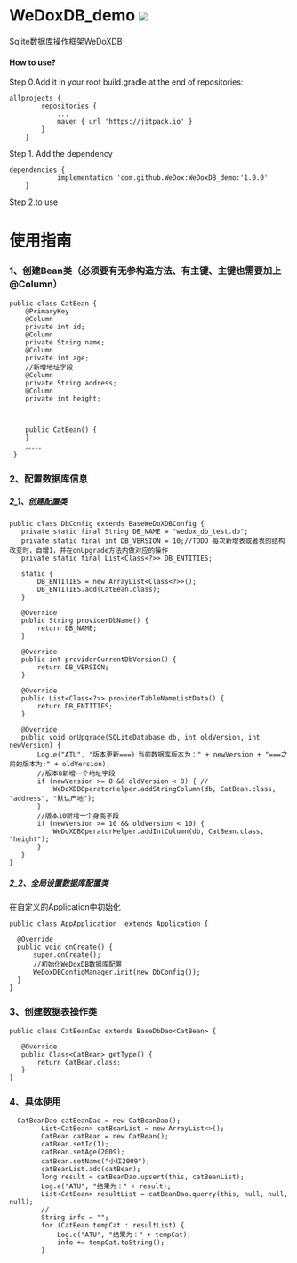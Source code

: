 # WeDoxDB_demo [![](https://jitpack.io/v/WeDox/WeDoxDB_demo.svg)](https://jitpack.io/#WeDox/WeDoxDB_demo)
Sqlite数据库操作框架WeDoXDB

#### How to use?
Step 0.Add it in your root build.gradle at the end of repositories:
~~~~~~~~~
allprojects {
		repositories {
			...
			maven { url 'https://jitpack.io' }
		}
	}
~~~~~~~~~
Step 1. Add the dependency
~~~~~~~~~
dependencies {
	        implementation 'com.github.WeDox:WeDoxDB_demo:'1.0.0'
	}
~~~~~~~~~
Step 2.to use

# 使用指南
### 1、创建Bean类（必须要有无参构造方法、有主键、主键也需要加上 @Column）
~~~~
public class CatBean {
    @PrimaryKey
    @Column
    private int id;
    @Column
    private String name;
    @Column
    private int age;
    //新增地址字段
    @Column
    private String address;
    @Column
    private int height;



    public CatBean() {
    }
    。。。。。
 }
 ~~~~
 
 ### 2、配置数据库信息
 ##### 2_1、创建配置类
 ~~~~
 public class DbConfig extends BaseWeDoXDBConfig {
    private static final String DB_NAME = "wedox_db_test.db";
    private static final int DB_VERSION = 10;//TODO 每次新增表或者表的结构改变时，自增1，并在onUpgrade方法内做对应的操作
    private static final List<Class<?>> DB_ENTITIES;

    static {
        DB_ENTITIES = new ArrayList<Class<?>>();
        DB_ENTITIES.add(CatBean.class);
    }

    @Override
    public String providerDbName() {
        return DB_NAME;
    }

    @Override
    public int providerCurrentDbVersion() {
        return DB_VERSION;
    }

    @Override
    public List<Class<?>> providerTableNameListData() {
        return DB_ENTITIES;
    }

    @Override
    public void onUpgrade(SQLiteDatabase db, int oldVersion, int newVersion) {
        Log.e("ATU", "版本更新===》当前数据库版本为：" + newVersion + "===之前的版本为:" + oldVersion);
        //版本8新增一个地址字段
        if (newVersion >= 8 && oldVersion < 8) { //
            WeDoXDBOperatorHelper.addStringColumn(db, CatBean.class, "address", "默认产地");
        }
        //版本10新增一个身高字段
        if (newVersion >= 10 && oldVersion < 10) {
            WeDoXDBOperatorHelper.addIntColumn(db, CatBean.class, "height");
        }
    }
}
 ~~~~
  ##### 2_2、全局设置数据库配置类
  在自定义的Application中初始化
  ~~~~
  public class AppApplication  extends Application {

    @Override
    public void onCreate() {
        super.onCreate();
        //初始化WeDoxDB数据库配置
        WeDoxDBConfigManager.init(new DbConfig());
    }
}
  ~~~~
 ### 3、创建数据表操作类
 ~~~~
 public class CatBeanDao extends BaseDbDao<CatBean> {

    @Override
    public Class<CatBean> getType() {
        return CatBean.class;
    }
}
 ~~~~
  ### 4、具体使用
~~~~
  CatBeanDao catBeanDao = new CatBeanDao();
        List<CatBean> catBeanList = new ArrayList<>();
        CatBean catBean = new CatBean();
        catBean.setId(1);
        catBean.setAge(2009);
        catBean.setName("小红2009");
        catBeanList.add(catBean);
        long result = catBeanDao.upsert(this, catBeanList);
        Log.e("ATU", "结果为：" + result);
        List<CatBean> resultList = catBeanDao.querry(this, null, null, null);
        //
        String info = "";
        for (CatBean tempCat : resultList) {
            Log.e("ATU", "结果为：" + tempCat);
            info += tempCat.toString();
        }
~~~~

